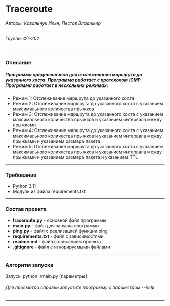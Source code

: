 # Traceroute
###### Авторы: Ковальчук Илья, Пестов Владимир
###### Группа: ФТ-202
___

### Описание
##### Программа предназначена для отслеживания маршрута до указанного хоста. Программа работает с протоколом ICMP. Программа работает в нескольких режимах:
* Режим 1: Отслеживание маршрута до указанного хоста
* Режим 2: Отслеживание маршрута до указанного хоста с указанием максимального количества прыжков
* Режим 3: Отслеживание маршрута до указанного хоста с указанием максимального количества прыжков и указанием интервала между прыжками
* Режим 4: Отслеживание маршрута до указанного хоста с указанием максимального количества прыжков и указанием интервала между прыжками и указанием размера пакета
* Режим 5: Отслеживание маршрута до указанного хоста с указанием максимального количества прыжков и указанием интервала между прыжками и указанием размера пакета и указанием TTL
___

### Требования
* Python 3.11
* Модули из файла requirements.txt
___

### Состав проекта
* **traceroute.py** - основной файл программы
* **main.py** - файл для запуска программы
* **ping.py** - файл с реализацией функции ping
* **requirements.txt** - файл с зависимостями
* **readme.md** - файл с описанием проекта
* **.gitignore** - файл с игнорируемыми файлами
____

### Алгоритм запуска
Запуск: python ./main.py [параметры]
###### Для просмотра справки запустите программу с параметром --help
____